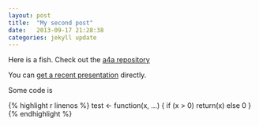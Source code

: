 ```yaml
---
layout: post
title:  "My second post"
date:   2013-09-17 21:28:38
categories: jekyll update
---
```


Here is a fish.  Check out the [a4a repository][a4a]

[a4a]: https://github.com/ejardim/a4a

You can [get a recent presentation](https://github.com/ejardim/a4a/raw/master/dissemination/2013-WCSAM/model-average/Millar_modelAveraging.pdf) directly.

Some code is

{% highlight r linenos %}
test <-
function(x, ...)
{
  if (x > 0) return(x) else 0
}
{% endhighlight %}
